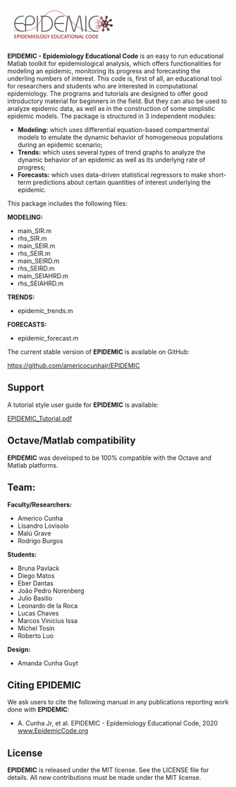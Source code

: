 <img src="logo/EPIDEMIC.png" width="50%">

**EPIDEMIC - Epidemiology Educational Code** is an easy to run educational Matlab toolkit for epidemiological analysis, which offers functionalities for modeling an epidemic, monitoring its progress and forecasting the underling numbers of interest. This code is, first of all, an educational tool for researchers and students who are interested in computational epidemiology. The programs and tutorials are designed to offer good introductory material for beginners in the field. But they can also be used to analyze epidemic data, as well as in the construction of some simplistic epidemic models. The package is structured in 3 independent modules:
- **Modeling:** which uses differential equation-based compartmental models to emulate the dynamic behavior of homogeneous populations during an epidemic scenario;
- **Trends:** which uses several types of trend graphs to analyze the dynamic behavior of an epidemic as well as its underlyng rate of progress;
- **Forecasts:** which uses data-driven statistical regressors to make short-term predictions about certain quantities of interest underlying the epidemic.

This package includes the following files:

**MODELING:**

- main_SIR.m
- rhs_SIR.m 
- main_SEIR.m
- rhs_SEIR.m 
- main_SEIRD.m
- rhs_SEIRD.m 
- main_SEIAHRD.m
- rhs_SEIAHRD.m 

**TRENDS:**
- epidemic_trends.m

**FORECASTS:**
- epidemic_forecast.m


The current stable version of **EPIDEMIC** is available on GitHub:

https://github.com/americocunhajr/EPIDEMIC

## Support

A tutorial style user guide for **EPIDEMIC** is available:

[EPIDEMIC_Tutorial.pdf](https://github.com/americocunhajr/EPIDEMIC/blob/master/docs/EPIDEMIC_Tutorial.pdf)



## Octave/Matlab compatibility

**EPIDEMIC** was developed to be 100% compatible with the Octave and Matlab platforms.

## Team:

**Faculty/Researchers:**
- Americo Cunha
- Lisandro Lovisolo
- Malú Grave
- Rodrigo Burgos

**Students:**
- Bruna Pavlack
- Diego Matos
- Eber Dantas
- João Pedro Norenberg
- Julio Basilio
- Leonardo de la Roca
- Lucas Chaves
- Marcos Vinicius Issa
- Michel Tosin
- Roberto Luo

**Design:**
- Amanda Cunha Guyt


## Citing EPIDEMIC

We ask users to cite the following manual in any publications reporting work done with **EPIDEMIC**:
- A. Cunha Jr, et al. EPIDEMIC - Epidemiology Educational Code, 2020 www.EpidemicCode.org

## License

**EPIDEMIC** is released under the MIT license. See the LICENSE file for details. All new contributions must be made under the MIT license.
